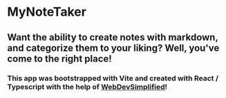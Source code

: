 # MyNoteTaker
## Want the ability to create notes with markdown, and categorize them to your liking? Well, you've come to the right place!
### This app was bootstrapped with Vite and created with React / Typescript with the help of [WebDevSimplified](https://www.youtube.com/@WebDevSimplified)!

